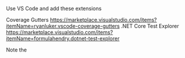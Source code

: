 Use VS Code and add these extensions

Coverage Gutters https://marketplace.visualstudio.com/items?itemName=ryanluker.vscode-coverage-gutters
.NET Core Test Explorer https://marketplace.visualstudio.com/items?itemName=formulahendry.dotnet-test-explorer

Note the 
